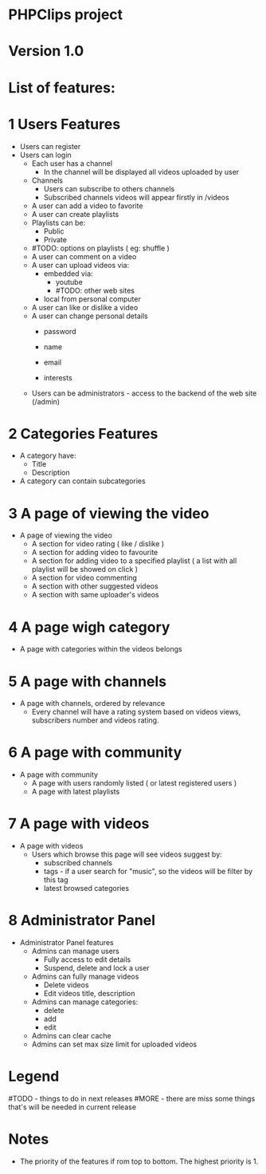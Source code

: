 PHPClips project
=================
 
Version 1.0
=================
 
List of features:
=================
 
 
1 Users Features
=================
* Users can register
* Users can login
 	* Each user has a channel
 		* In the channel will be displayed all videos uploaded by user
 	* Channels 
  		* Users can subscribe to others channels
  		* Subscribed channels videos will appear firstly in /videos 
 	* A user can add a video to favorite
  	* A user can create playlists
  	* Playlists can be:
  		* Public
  		* Private
 	* #TODO: options on playlists ( eg: shuffle )
  	* A user can comment on a video
  	* A user can upload videos via:
  		* embedded via:
  			* youtube
  			* #TODO: other web sites
  		* local from personal computer
  	* A user can like or dislike a video
  	* A user can change personal details
  		* password
		* name
		* email


		* interests
  	* Users can be administrators - access to the backend of the web site (/admin)
 
2 Categories Features
==================
* A category have:
	* Title
 	* Description
* A category can contain subcategories 	
 	
3 A page of viewing the video
==================
* A page of viewing the video
 	* A section for video rating ( like / dislike )
	* A section for adding video to favourite
	* A section for adding video to a specified playlist ( a list with all playlist will be showed on click )
	* A section for video commenting
	* A section with other suggested videos
	* A section with same uploader's videos

4 A page wigh category
==================	
* A page with categories within the videos belongs

5 A page with channels
==================
* A page with channels, ordered by relevance
	* Every channel will have a rating system based on videos views, subscribers number and videos rating.

6 A page with community
==================
* A page with community
	* A page with users randomly listed ( or latest registered users )
	* A page with latest playlists
 	
7 A page with videos
================== 	
* A page with videos
 	* Users which browse this page will see videos suggest by:
 		* subscribed channels
 		* tags - if a user search for "music", so the videos will be filter by this tag
 		* latest browsed categories		
 
8 Administrator Panel 
==================
* Administrator Panel features
  	* Admins can manage users
  		* Fully access to edit details
  		* Suspend, delete and lock a user
  	* Admins can fully manage videos
		* Delete videos
		* Edit videos title, description
  	* Admins can manage categories:
  		* delete
  		* add
  		* edit
  	* Admins can clear cache
	* Admins can set max size limit for uploaded videos			
 
 
Legend
==================
 
#TODO - things to do in next releases
#MORE - there are miss some things that's will be needed in current release

Notes
==================
* The priority of the features if rom top to bottom. The highest priority is 1.
